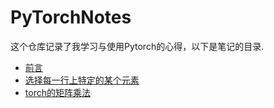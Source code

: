 # PyTorchNotes
这个仓库记录了我学习与使用Pytorch的心得，以下是笔记的目录.
* [前言](preface.md)
* [选择每一行上特定的某个元素](选择每一行上特定的某个元素.md)
* [torch的矩阵乘法](torch的矩阵乘法.md)
